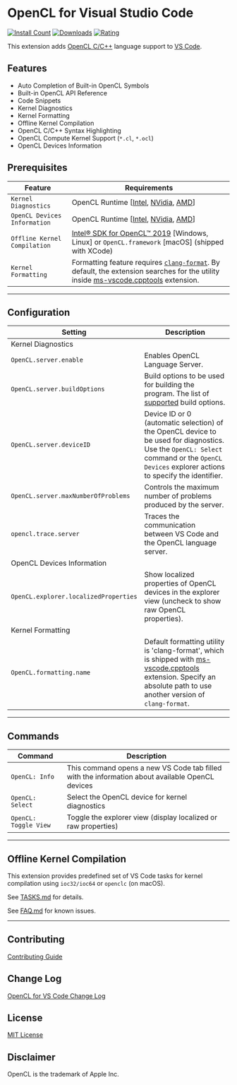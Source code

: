 # OpenCL for Visual Studio Code

[![Install Count](https://vsmarketplacebadges.dev/installs-short/galarius.vscode-opencl.png)](https://marketplace.visualstudio.com/items?itemName=galarius.vscode-opencl)
[![Downloads](https://vsmarketplacebadges.dev/downloads-short/galarius.vscode-opencl.png)](https://marketplace.visualstudio.com/items?itemName=galarius.vscode-opencl)
[![Rating](https://vsmarketplacebadges.dev/rating-star/galarius.vscode-opencl.png)](https://marketplace.visualstudio.com/items?itemName=galarius.vscode-opencl)

This extension adds [OpenCL C/C++](https://en.wikipedia.org/wiki/OpenCL) language support to [VS Code](https://code.visualstudio.com).

## Features

* Auto Completion of Built-in OpenCL Symbols
* Built-in OpenCL API Reference
* Code Snippets
* Kernel Diagnostics
* Kernel Formatting
* Offline Kernel Compilation
* OpenCL C/C++ Syntax Highlighting
* OpenCL Compute Kernel Support (`*.cl`, `*.ocl`)
* OpenCL Devices Information

## Prerequisites

| Feature | Requirements |
| ------- | ------------ |
| `Kernel Diagnostics` | OpenCL Runtime [[Intel](https://software.intel.com/en-us/articles/opencl-drivers), [NVidia](http://www.nvidia.com/Download/index.aspx), [AMD](http://support.amd.com/en-us/download)] |
| `OpenCL Devices Information` | OpenCL Runtime [[Intel](https://software.intel.com/en-us/articles/opencl-drivers), [NVidia](http://www.nvidia.com/Download/index.aspx), [AMD](http://support.amd.com/en-us/download)] |
| `Offline Kernel Compilation` | [Intel® SDK for OpenCL™ 2019](https://software.intel.com/en-us/articles/opencl-drivers) [Windows, Linux] or `OpenCL.framework` [macOS] (shipped with XCode) |
| `Kernel Formatting` | Formatting feature requires [`clang-format`](https://clang.llvm.org/docs/ClangFormat.html). By default, the extension searches for the utility inside [ms-vscode.cpptools](https://marketplace.visualstudio.com/items?itemName=ms-vscode.cpptools) extension. |

---

## Configuration

| Setting | Description |
| ------- | ------------ |
| Kernel Diagnostics |
| `OpenCL.server.enable` | Enables OpenCL Language Server. |
| `OpenCL.server.buildOptions` | Build options to be used for building the program. The list of [supported](https://www.khronos.org/registry/OpenCL/sdk/1.2/docs/man/xhtml/clBuildProgram.html) build options. |
| `OpenCL.server.deviceID` | Device ID or 0 (automatic selection) of the OpenCL device to be used for diagnostics. Use the `OpenCL: Select` command or the `OpenCL Devices` explorer actions to specify the identifier. |
| `OpenCL.server.maxNumberOfProblems` | Controls the maximum number of problems produced by the server. |
| `opencl.trace.server` | Traces the communication between VS Code and the OpenCL language server. |
| OpenCL Devices Information | |
| `OpenCL.explorer.localizedProperties` | Show localized properties of OpenCL devices in the explorer view (uncheck to show raw OpenCL properties). |
| Kernel Formatting | |
| `OpenCL.formatting.name` | Default formatting utility is 'clang-format', which is shipped with [ms-vscode.cpptools](https://marketplace.visualstudio.com/items?itemName=ms-vscode.cpptools) extension. Specify an absolute path to use another version of `clang-format`. |

---

## Commands

| Command | Description |
| ------- | ----------- |
| `OpenCL: Info` | This command opens a new VS Code tab filled with the information about available OpenCL devices |
| `OpenCL: Select` | Select the OpenCL device for kernel diagnostics |
| `OpenCL: Toggle View` | Toggle the explorer view (display localized or raw properties) |

---

## Offline Kernel Compilation

This extension provides predefined set of VS Code tasks for kernel compilation using `ioc32/ioc64` or `openclc` (on macOS).

See [TASKS.md](https://github.com/Galarius/vscode-opencl/blob/master/TASKS.md) for details.

See [FAQ.md](https://github.com/Galarius/vscode-opencl/blob/master/FAQ.md) for known issues.

---

## Contributing

[Contributing Guide](https://github.com/Galarius/vscode-opencl/blob/master/CONTRIBUTING.md)

## Change Log

[OpenCL for VS Code Change Log](https://marketplace.visualstudio.com/items/galarius.vscode-opencl/changelog)

## License

[MIT License](https://raw.githubusercontent.com/Galarius/vscode-opencl/master/LICENSE.txt)

## Disclaimer

OpenCL is the trademark of Apple Inc.
